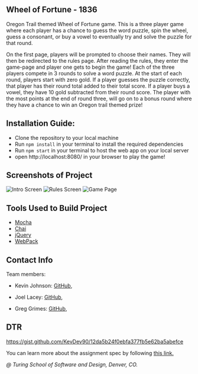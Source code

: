 ## Wheel of Fortune - 1836
Oregon Trail themed Wheel of Fortune game. This is a three player game where each player has a chance to guess the word puzzle, spin the wheel, guess a consonant, or buy a vowel to eventually try and solve the puzzle for that round.

On the first page, players will be prompted to choose their names. They will then be redirected to the rules page. After reading the rules, they enter the game-page and player one gets to begin the game! Each of the three players compete in 3 rounds to solve a word puzzle. At the start of each round, players start with zero gold. If a player guesses the puzzle correctly, that player has their round total added to their total score. If a player buys a vowel, they have 10 gold subtracted from their round score. The player with the most points at the end of round three, will go on to a bonus round where they have a chance to win an Oregon trail themed prize!

## Installation Guide:
- Clone the repository to your local machine
- Run `npm install` in your terminal to install the required dependencies
- Run `npm start` in your terminal to host the web app on your local server
- open http://localhost:8080/ in your browser to play the game!

## Screenshots of Project
![Intro Screen](<img width="1440" alt="Screen Shot 2020-01-07 at 10 21 15 PM" src="https://user-images.githubusercontent.com/49801538/71952754-0c0c9880-319d-11ea-9f2f-d0a53367ad59.png">)
![Rules Screen](<img width="1440" alt="Screen Shot 2020-01-07 at 10 21 43 PM" src="https://user-images.githubusercontent.com/49801538/71952764-19c21e00-319d-11ea-899c-09b8f3e695de.png">)
![Game Page](<img width="1440" alt="Screen Shot 2020-01-07 at 10 22 40 PM" src="https://user-images.githubusercontent.com/49801538/71952776-29d9fd80-319d-11ea-8d04-6633acc41838.png">)


## Tools Used to Build Project
- [Mocha](https://mochajs.org/api/mocha)
- [Chai](https://www.chaijs.com/api/)
- [jQuery](https://jquery.com/)
- [WebPack](https://webpack.js.org/)

## Contact Info
Team members:
- Kevin Johnson: [GitHub](https://github.com/KevDev90),

- Joel Lacey: [GitHub](https://github.com/joel-oe-lacey),

- Greg Grimes: [GitHub](https://https://github.com/grimeyg),

## DTR
https://gist.github.com/KevDev90/12da5b24f0ebfa377fb5e62ba5abefce


You can learn more about the assignment spec by following [this link.](http://frontend.turing.io/projects/module-2/game-time.html)

*@ Turing School of Software and Design, Denver, CO.*
